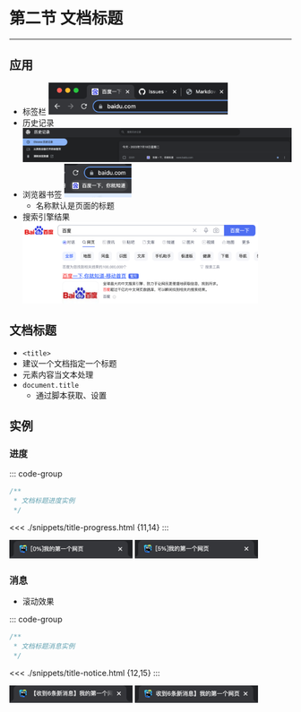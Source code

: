 # 第二节 文档标题

---

<Badge type="tip" text="html" />

## 应用

* 标签栏
  <img src="./assets/title-tab.png" width="320" alt="文档标题 标签栏">
* 历史记录
  <img src="./assets/title-history.png" alt="文档标题 历史记录">
* 浏览器书签
  <img src="./assets/title-bookmarks.png" width="120" alt="文档标题 书签">
  * 名称默认是页面的标题
* 搜索引擎结果
  <img src="./assets/title-search.png" width="420" alt="文档标题 搜索引擎结果">
  

## 文档标题

* `<title>`
* 建议一个文档指定一个标题
* 元素内容当文本处理
* `document.title`
  * 通过脚本获取、设置

## 实例

### 进度

::: code-group
```js :no-line-numbers [index.js]
/**
 * 文档标题进度实例
 */
```

<<< ./snippets/title-progress.html {11,14}
:::

<img src="assets/title-progress-1.png" width="220" alt="文档标题 进度实例">
<img src="assets/title-progress-2.png" width="220" alt="文档标题 进度实例">

### 消息

* 滚动效果

::: code-group
```js :no-line-numbers [index.js]
/**
 * 文档标题消息实例
 */
```

<<< ./snippets/title-notice.html {12,15}
:::

<img src="assets/title-notice-1.png" width="220" alt="文档标题 消息实例">
<img src="assets/title-notice-2.png" width="220" alt="文档标题 消息实例">